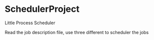 # SchedulerProject
Little Process Scheduler

Read the job description file, use three different to scheduler the jobs
